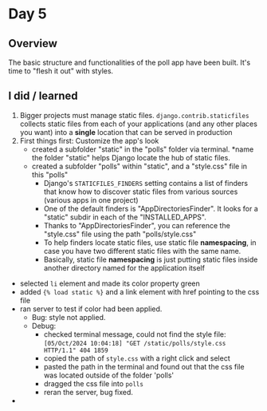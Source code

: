 # Day 5

## Overview

The basic structure and functionalities of the poll app have been built. It's time to "flesh it out" with styles.

## I did / learned
1. Bigger projects must manage static files. `django.contrib.staticfiles` collects static files from each of your applications (and any other places you want) into a __single__ location that can be served in production
2. First things first: Customize the app's look
   - created a subfolder "static" in the "polls" folder via terminal. *name the folder "static" helps Django locate the hub of static files.
   - created a subfolder "polls" within "static", and a "style.css" file in this "polls"
     - Django's `STATICFILES_FINDERS` setting contains a list of finders that know how to discover static files from various sources (various apps in one project)
     - One of the default finders is "AppDirectoriesFinder". It looks for a "static" subdir in each of the "INSTALLED_APPS".
     - Thanks to "AppDirectoriesFinder", you can reference the "style.css" file using the path "polls/style.css"
     - To help finders locate static files, use static file __namespacing__, in case you have two different static files with the same name.
     - Basically, static file __namespacing__ is just putting static files inside another directory named for the application itself
  - selected `li` element and made its color property green
  - added `{% load static %}` and a link element with href pointing to the css file
  - ran server to test if color had been applied.
      - Bug: style not applied.
      - Debug:
        - checked terminal message, could not find the style file: `[05/Oct/2024 10:04:18] "GET /static/polls/style.css HTTP/1.1" 404 1859`
        - copied the path of `style.css` with a right click and select
        - pasted the path in the terminal and found out that the css file was located outside of the folder 'polls'
        - dragged the css file into `polls`
        - reran the server, bug fixed.
  - 
